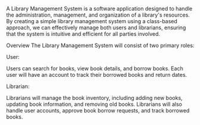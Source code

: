
A Library Management System is a software application designed to handle the administration, management, and organization of a library's resources. By creating a simple library management system using a class-based approach, we can effectively manage both users and librarians, ensuring that the system is intuitive and efficient for all parties involved.

Overview
The Library Management System will consist of two primary roles:

User:

Users can search for books, view book details, and borrow books.
Each user will have an account to track their borrowed books and return dates.

Librarian:

Librarians will manage the book inventory, including adding new books, updating book information, and removing old books.
Librarians will also handle user accounts, approve book borrow requests, and track borrowed books.
